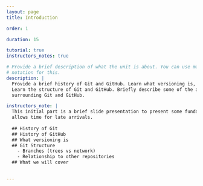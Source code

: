 ```yaml
---
layout: page
title: Introduction

order: 1

duration: 15

tutorial: true
instructors_notes: true

# Provide a brief description of what the unit is about. You can use markdown
# notation for this.
description: |
  Provide a brief history of Git and GitHub. Learn what versioning is, and why it is important.
  Learn the structure of Git and GitHub. Briefly describe some of the application ecosystem 
  surrounding Git and GitHub.

instructors_note: |
  This initial part is a brief slide presentation to present some fundamental concepts. Also
  allows time for late arrivals.
  
  ## History of Git
  ## History of GitHub
  ## What versioning is
  ## Git Structure
    - Branches (trees vs network)
    - Relationship to other repositories
  ## What we will cover
  

---
```

